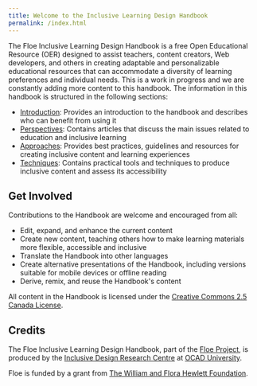 ```yaml
---
title: Welcome to the Inclusive Learning Design Handbook
permalink: /index.html
---
```


The Floe Inclusive Learning Design Handbook is a free Open Educational Resource (OER) designed to assist teachers, content creators, Web developers, and others in creating adaptable and personalizable educational resources that can accommodate a diversity of learning preferences and individual needs.
This is a work in progress and we are constantly adding more content to this handbook. The information in this handbook is structured in the following sections:

* [Introduction](/introduction.html): Provides an introduction to the handbook and describes who can benefit from using it
* [Perspectives](/PerspectivesOverview.html): Contains articles that discuss the main issues related to education and inclusive learning
* [Approaches](/ApproachesOverview.html): Provides best practices, guidelines and resources for creating inclusive content and learning experiences
* [Techniques](/TechniquesOverview.html): Contains practical tools and techniques to produce inclusive content and assess its accessibility

## Get Involved

Contributions to the Handbook are welcome and encouraged from all:

* Edit, expand, and enhance the current content
* Create new content, teaching others how to make learning materials more flexible, accessible and inclusive
* Translate the Handbook into other languages
* Create alternative presentations of the Handbook, including versions suitable for mobile devices or offline reading
* Derive, remix, and reuse the Handbook's content

All content in the Handbook is licensed under the <a href="http://creativecommons.org/licenses/by/2.5/ca/" rel="nofollow" class="link-external">Creative Commons 2.5 Canada License</a>.


## Credits

The Floe Inclusive Learning Design Handbook, part of the <a rel="nofollow" class="link-external" href="http://www.floeproject.org/">Floe Project</a>, is produced by the <a href="http://idrc.ocadu.ca/" rel="nofollow" class="link-external">Inclusive Design Research Centre</a> at <a href="http://www.ocadu.ca" rel="nofollow" class="link-external">OCAD University</a>.

Floe is funded by a grant from <a href="http://www.hewlett.org/" rel="nofollow" class="link-external">The William and Flora Hewlett Foundation</a>.
